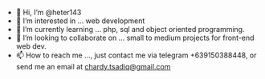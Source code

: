 - 👋 Hi, I’m @heter143
- 👀 I’m interested in ... web development
- 🌱 I’m currently learning ... php, sql and object oriented programming.
- 💞️ I’m looking to collaborate on ... small to medium projects for front-end web dev.
- 📫 How to reach me ..., just contact me via telegram +639150388448, or send me an email at chardy.tsadiq@gmail.com

<!---
heter143/heter143 is a ✨ special ✨ repository because its `README.md` (this file) appears on your GitHub profile.
You can click the Preview link to take a look at your changes.
--->

